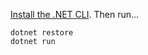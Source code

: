 [Install the .NET CLI][1]. Then run...

    dotnet restore
    dotnet run

[1]: https://github.com/dotnet/cli#installers-and-binaries
